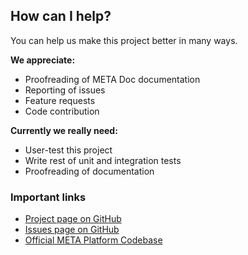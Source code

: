 ## How can I help?

You can help us make this project better in many ways.

**We appreciate:**
- Proofreading of META Doc documentation
- Reporting of issues
- Feature requests
- Code contribution

**Currently we really need:**
- User-test this project
- Write rest of unit and integration tests
- Proofreading of documentation

### Important links
- [Project page on GitHub](https://github.com/metaplatform/meta-doc)
- [Issues page on GitHub](https://github.com/metaplatform/meta-doc/issues)
- [Official META Platform Codebase](http://code.meta-platform.com/)